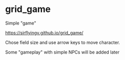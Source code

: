 # grid_game
Simple "game"

https://sirflyingv.github.io/grid_game/

Chose field size and use arrow keys to move character.

Some "gameplay" with simple NPCs will be added later

